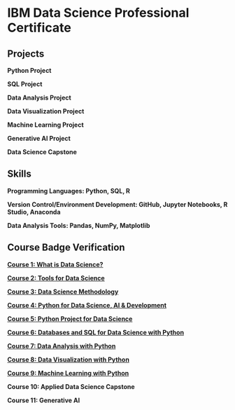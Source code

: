 # IBM Data Science Professional Certificate #

## Projects ##
**Python Project**

**SQL Project**

**Data Analysis Project**

**Data Visualization Project**

**Machine Learning Project**

**Generative AI Project**

**Data Science Capstone**

## Skills ##
**Programming Languages: Python, SQL, R**

**Version Control/Environment Development: GitHub, Jupyter Notebooks, R Studio, Anaconda**

**Data Analysis Tools: Pandas, NumPy, Matplotlib**

## Course Badge Verification ##
**[Course 1: What is Data Science?](https://www.credly.com/earner/earned/badge/1cc14b43-c1b5-4b9c-af55-40b9733d29de)**

**[Course 2: Tools for Data Science](https://www.credly.com/badges/3c49c039-7e72-430b-915d-a722096b1161)**

**[Course 3: Data Science Methodology](https://www.credly.com/badges/fcdeac2f-ea17-4f14-8dd3-f3205125f6c8)**

**[Course 4: Python for Data Science, AI & Development](https://www.credly.com/badges/671db598-ec5e-4166-847f-ad3595f56a20)**

**[Course 5: Python Project for Data Science](https://www.credly.com/earner/earned/badge/98aea2ff-0358-43a7-a796-4b0911de0f90)**

**[Course 6: Databases and SQL for Data Science with Python](https://www.credly.com/earner/earned/badge/0fae05c1-217d-47f2-8492-4e83a061c062)**

**[Course 7: Data Analysis with Python](https://www.credly.com/earner/earned/badge/0fae05c1-217d-47f2-8492-4e83a061c062)**

**[Course 8: Data Visualization with Python](https://www.credly.com/earner/earned/badge/0fae05c1-217d-47f2-8492-4e83a061c062)**

**[Course 9: Machine Learning with Python](https://www.credly.com/earner/earned/badge/0fae05c1-217d-47f2-8492-4e83a061c062)**

**Course 10: Applied Data Science Capstone**

**Course 11: Generative AI**
